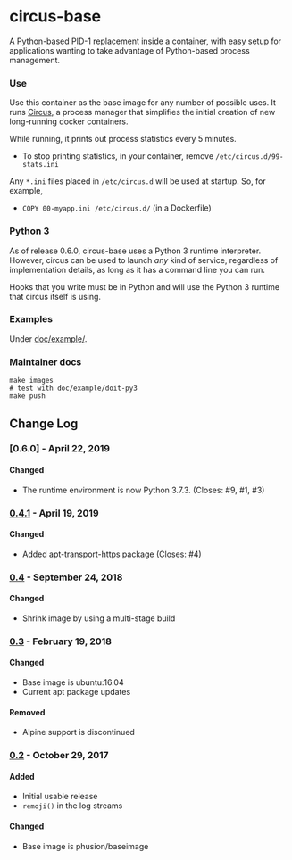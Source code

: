 # circus-base

A Python-based PID-1 replacement inside a container, with easy setup for applications
wanting to take advantage of Python-based process management.


### Use

Use this container as the base image for any number of possible uses. It
runs [Circus](https://circus.readthedocs.io/en/latest/), a process manager
that simplifies the initial creation of new long-running docker containers.

While running, it prints out process statistics every 5 minutes.

- To stop printing statistics, in your container, remove
  `/etc/circus.d/99-stats.ini`

Any `*.ini` files placed in `/etc/circus.d` will be used at startup. So, for
example,

- `COPY 00-myapp.ini /etc/circus.d/` (in a Dockerfile)


### Python 3

As of release 0.6.0, circus-base uses a Python 3 runtime interpreter. However,
circus can be used to launch *any* kind of service, regardless of implementation
details, as long as it has a command line you can run.

Hooks that you write must be in Python and will use the Python 3 runtime that
circus itself is using.


### Examples

Under [doc/example/](doc/example/).


### Maintainer docs

```
make images
# test with doc/example/doit-py3
make push
```


## Change Log

### [0.6.0] - April 22, 2019
#### Changed
- The runtime environment is now Python 3.7.3. (Closes: #9, #1, #3)

### [0.4.1] - April 19, 2019
#### Changed
- Added apt-transport-https package (Closes: #4)

### [0.4] - September 24, 2018
#### Changed
- Shrink image by using a multi-stage build

### [0.3] - February 19, 2018
#### Changed
- Base image is ubuntu:16.04
- Current apt package updates
#### Removed
- Alpine support is discontinued

### [0.2] - October 29, 2017
#### Added
- Initial usable release
- `remoji()` in the log streams
#### Changed
- Base image is phusion/baseimage


[0.6]: https://github.com/corydodt/circus-base/compare/release-0.4.1...release-0.6.0
[0.4.1]: https://github.com/corydodt/circus-base/compare/release-0.4...release-0.4.1
[0.4]: https://github.com/corydodt/circus-base/compare/release-0.3...release-0.4
[0.3]: https://github.com/corydodt/circus-base/compare/release-0.2...release-0.3
[0.2]: https://github.com/corydodt/circus-base/tree/release-0.2
